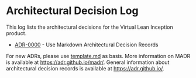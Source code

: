 # Architectural Decision Log

This log lists the architectural decisions for the Virtual Lean Inception product.

<!-- adrlog -- Regenerate the content by using "adr-log -i". You can install it via "npm install -g adr-log" -->

- [ADR-0000](./0000-use-markdown-architectural-decision-records.md) - Use Markdown Architectural Decision Records

<!-- adrlogstop -->

For new ADRs, please use [template.md](template.md) as basis.
More information on MADR is available at <https://adr.github.io/madr/>.
General information about architectural decision records is available at <https://adr.github.io/>.
